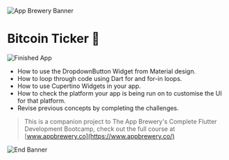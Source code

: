 ![App Brewery Banner](https://github.com/londonappbrewery/Images/blob/master/AppBreweryBanner.png)

# Bitcoin Ticker 🤑

![Finished App](https://github.com/londonappbrewery/Images/blob/master/bitcoin-flutter-demo.gif)

- How to use the DropdownButton Widget from Material design.
- How to loop through code using Dart for and for-in loops.
- How to use Cupertino Widgets in your app.
- How to check the platform your app is being run on to customise the UI for that platform.
- Revise previous concepts by completing the challenges.


>This is a companion project to The App Brewery's Complete Flutter Development Bootcamp, check out the full course at [www.appbrewery.co](https://www.appbrewery.co/)

![End Banner](https://github.com/londonappbrewery/Images/blob/master/readme-end-banner.png)
